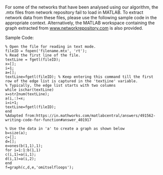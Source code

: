 For some of the networks that have been analysed using our algorithm, the .mtx files from network repository fail to load in MATLAB. 
To extract network data from these files, please use the following sample code in the appropriate context. Alternatively, the MATLAB 
workspace containing the graph extracted from www.networkrepository.com is also provided.

Sample Code:
```
% Open the file for reading in text mode.
fileID = fopen('filename.mtx', 'rt');
% Read the first line of the file.
textLine = fgetl(fileID);
x=[];
i=1;
a=[];
textLine=fgetl(fileID); % Keep entering this command till the first row of the edge list is captured in the 'textLine' variable. 
% Typically, the edge list starts with two columns 
while ischar(textLine)
x=str2num(textLine);
a(i,:)=x;
i=i+1;
textLine=fgetl(fileID);
end
%Adapted from:https://in.mathworks.com/matlabcentral/answers/491562-writing-code-for-function#answer_401917

% Use the data in 'a' to create a graph as shown below
b=size(a);
c=[];
d=[];
e=ones(b(1,1),1);
for i=1:1:b(1,1)
c(i,1)=a(i,1);
d(i,1)=a(i,2);
end
f=graph(c,d,e,'omitselfloops');
```
